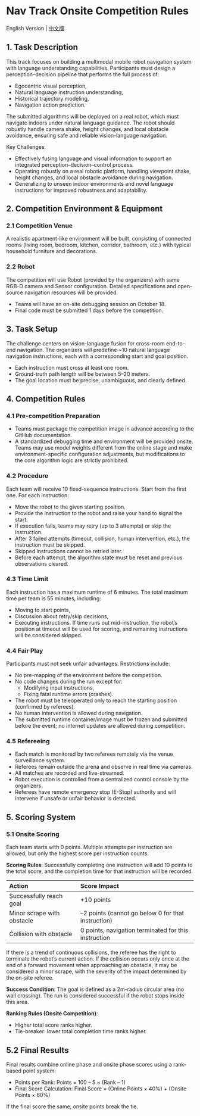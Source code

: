 
# Nav Track Onsite Competition Rules
English Version | [中文版](./onsite_competition_rules_zh-CN.md)

## 1. Task Description
This track focuses on building a multimodal mobile robot navigation system with language understanding capabilities. Participants must design a perception–decision pipeline that performs the full process of:
- Egocentric visual perception,
- Natural language instruction understanding,
- Historical trajectory modeling,
- Navigation action prediction.

The submitted algorithms will be deployed on a real robot, which must navigate indoors under natural language guidance. The robot should robustly handle camera shake, height changes, and local obstacle avoidance, ensuring safe and reliable vision-language navigation.

Key Challenges:
- Effectively fusing language and visual information to support an integrated perception–decision–control process.
- Operating robustly on a real robotic platform, handling viewpoint shake, height changes, and local obstacle avoidance during navigation.
- Generalizing to unseen indoor environments and novel language instructions for improved robustness and adaptability.

## 2. Competition Environment & Equipment
### 2.1 Competition Venue
A realistic apartment-like environment will be built, consisting of connected rooms (living room, bedroom, kitchen, corridor, bathroom, etc.) with typical household furniture and decorations.

### 2.2 Robot
The competition will use Robot (provided by the organizers) with same RGB-D camera and Sensor configuration. Detailed specifications and open-source navigation resources will be provided.
- Teams will have an on-site debugging session on October 18.
- Final code must be submitted 1 days before the competition.

## 3. Task Setup
The challenge centers on vision-language fusion for cross-room end-to-end navigation.
 The organizers will predefine ~10 natural language navigation instructions, each with a corresponding start and goal position.
- Each instruction must cross at least one room.
- Ground-truth path length will be between 5–20 meters.
- The goal location must be precise, unambiguous, and clearly defined.

## 4. Competition Rules
### 4.1 Pre-competition Preparation
- Teams must package the competition image in advance according to the GitHub documentation.
- A standardized debugging time and environment will be provided onsite. Teams may use model weights different from the online stage and make environment-specific configuration adjustments, but modifications to the core algorithm logic are strictly prohibited.

### 4.2 Procedure
Each team will receive 10 fixed-sequence instructions. Start from the first one.
For each instruction:
- Move the robot to the given starting position.
- Provide the instruction to the robot and raise your hand to signal the start.
- If execution fails, teams may retry (up to 3 attempts) or skip the instruction.
- After 3 failed attempts (timeout, collision, human intervention, etc.), the instruction must be skipped.
- Skipped instructions cannot be retried later.
- Before each attempt, the algorithm state must be reset and previous observations cleared.

### 4.3 Time Limit
Each instruction has a maximum runtime of 6 minutes.
The total maximum time per team is 55 minutes, including:
- Moving to start points,
- Discussion about retry/skip decisions,
- Executing instructions.
If time runs out mid-instruction, the robot’s position at timeout will be used for scoring, and remaining instructions will be considered skipped.

### 4.4 Fair Play
Participants must not seek unfair advantages. Restrictions include:
- No pre-mapping of the environment before the competition.
- No code changes during the run except for:
  - Modifying input instructions,
  - Fixing fatal runtime errors (crashes).
- The robot must be teleoperated only to reach the starting position (confirmed by referees).
- No human intervention is allowed during navigation.
- The submitted runtime container/image must be frozen and submitted before the event; no internet updates are allowed during competition.

### 4.5 Refereeing
- Each match is monitored by two referees remotely via the venue surveillance system.
- Referees remain outside the arena and observe in real time via cameras.
- All matches are recorded and live-streamed.
- Robot execution is controlled from a centralized control console by the organizers.
- Referees have remote emergency stop (E-Stop) authority and will intervene if unsafe or unfair behavior is detected.

## 5. Scoring System
### 5.1 Onsite Scoring
Each team starts with 0 points. Multiple attempts per instruction are allowed, but only the highest score per instruction counts.

**Scoring Rules**:
Successfully completing one instruction will add 10 points to the total score, and the completion time for that instruction will be recorded.

| Action | Score Impact |
|:--|:--|
| Successfully reach goal | +10 points |
| Minor scrape with obstacle | –2 points (cannot go below 0 for that instruction) |
| Collision with obstacle | 0 points, navigation terminated for this instruction |

If there is a trend of continuous collisions, the referee has the right to terminate the robot’s current action.
If the collision occurs only once at the end of a forward movement when approaching an obstacle, it may be considered a minor scrape, with the severity of the impact determined by the on-site referee.

**Success Condition**:
 The goal is defined as a 2m-radius circular area (no wall crossing). The run is considered successful if the robot stops inside this area.

**Ranking Rules (Onsite Competition)**:
- Higher total score ranks higher.
- Tie-breaker: lower total completion time ranks higher.

## 5.2 Final Results
Final results combine online phase and onsite phase scores using a rank-based point system:
- Points per Rank:
Points = 100 – 5 × (Rank – 1)
- Final Score Calculation:
Final Score = (Online Points × 40%) + (Onsite Points × 60%)

If the final score the same, onsite points break the tie.

